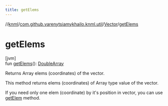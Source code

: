 ```yaml
---
title: getElems
---
```

//[knml](../../../index.html)/[com.github.varenytsiamykhailo.knml.util](../index.html)/[Vector](index.html)/[getElems](get-elems.html)



# getElems



[jvm]\
fun [getElems](get-elems.html)(): [DoubleArray](https://kotlinlang.org/api/latest/jvm/stdlib/kotlin/-double-array/index.html)



Returns Array<Double> elems (coordinates) of the vector.



This method returns elems (coordinates) of Array<Double> type value of the vector.



If you need only one elem (coordinate) by it's position in vector, you can use [getElem](get-elem.html) method.




